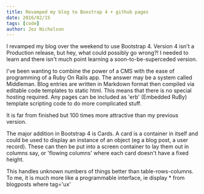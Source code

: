 ```yaml
---
title: Revamped my blog to Boostrap 4 + github pages
date: 2016/02/15
tags: [code]
author: Jez Nicholson
---
```

I revamped my blog over the weekend to use Bootstrap 4. Version 4 isn't a Production release, but hey, what could possibly go wrong?! I needed to learn and there isn't much point learning a soon-to-be-superceded version.

I've been wanting to combine the power of a CMS with the ease of programming of a Ruby On Rails app. The answer may be a system called Middleman. Blog entries are written in Markdown format then compiled via editable code templates to static html. This means that there is no special hosting required. Any pages can be included as 'erb' (Embedded RuBy) template scripting code to do more complicated stuff.

It is far from finished but 100 times more attractive than my previous version.

The major addition in Bootstrap 4 is Cards. A card is a container in itself and could be used to display an instance of an object (eg a blog post, a user record). These can then be put into a screen container to lay them out in columns say, or 'flowing columns' where each card doesn't have a fixed height.

This handles unknown numbers of things better than table-rows-columns. To me, it is much more like a programmable interface, ie display * from blogposts where tag='ux'